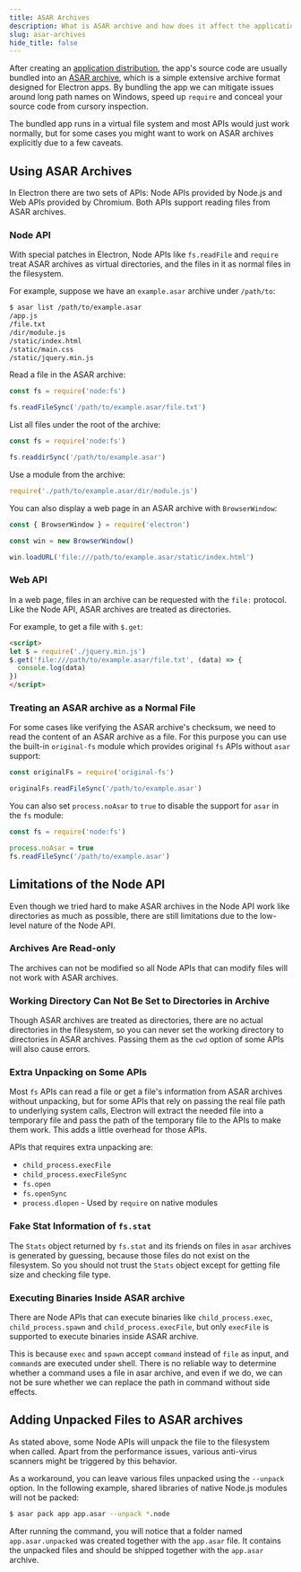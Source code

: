 ```yaml
---
title: ASAR Archives
description: What is ASAR archive and how does it affect the application.
slug: asar-archives
hide_title: false
---
```


After creating an [application distribution](application-distribution.md), the
app's source code are usually bundled into an [ASAR archive](https://github.com/electron/asar),
which is a simple extensive archive format designed for Electron apps. By bundling the app
we can mitigate issues around long path names on Windows, speed up `require` and conceal your source
code from cursory inspection.

The bundled app runs in a virtual file system and most APIs would just work
normally, but for some cases you might want to work on ASAR archives explicitly
due to a few caveats.

## Using ASAR Archives

In Electron there are two sets of APIs: Node APIs provided by Node.js and Web
APIs provided by Chromium. Both APIs support reading files from ASAR archives.

### Node API

With special patches in Electron, Node APIs like `fs.readFile` and `require`
treat ASAR archives as virtual directories, and the files in it as normal
files in the filesystem.

For example, suppose we have an `example.asar` archive under `/path/to`:

```sh
$ asar list /path/to/example.asar
/app.js
/file.txt
/dir/module.js
/static/index.html
/static/main.css
/static/jquery.min.js
```

Read a file in the ASAR archive:

```js
const fs = require('node:fs')

fs.readFileSync('/path/to/example.asar/file.txt')
```

List all files under the root of the archive:

```js
const fs = require('node:fs')

fs.readdirSync('/path/to/example.asar')
```

Use a module from the archive:

```js @ts-nocheck
require('./path/to/example.asar/dir/module.js')
```

You can also display a web page in an ASAR archive with `BrowserWindow`:

```js
const { BrowserWindow } = require('electron')

const win = new BrowserWindow()

win.loadURL('file:///path/to/example.asar/static/index.html')
```

### Web API

In a web page, files in an archive can be requested with the `file:` protocol.
Like the Node API, ASAR archives are treated as directories.

For example, to get a file with `$.get`:

```html
<script>
let $ = require('./jquery.min.js')
$.get('file:///path/to/example.asar/file.txt', (data) => {
  console.log(data)
})
</script>
```

### Treating an ASAR archive as a Normal File

For some cases like verifying the ASAR archive's checksum, we need to read the
content of an ASAR archive as a file. For this purpose you can use the built-in
`original-fs` module which provides original `fs` APIs without `asar` support:

```js
const originalFs = require('original-fs')

originalFs.readFileSync('/path/to/example.asar')
```

You can also set `process.noAsar` to `true` to disable the support for `asar` in
the `fs` module:

```js
const fs = require('node:fs')

process.noAsar = true
fs.readFileSync('/path/to/example.asar')
```

## Limitations of the Node API

Even though we tried hard to make ASAR archives in the Node API work like
directories as much as possible, there are still limitations due to the
low-level nature of the Node API.

### Archives Are Read-only

The archives can not be modified so all Node APIs that can modify files will not
work with ASAR archives.

### Working Directory Can Not Be Set to Directories in Archive

Though ASAR archives are treated as directories, there are no actual
directories in the filesystem, so you can never set the working directory to
directories in ASAR archives. Passing them as the `cwd` option of some APIs
will also cause errors.

### Extra Unpacking on Some APIs

Most `fs` APIs can read a file or get a file's information from ASAR archives
without unpacking, but for some APIs that rely on passing the real file path to
underlying system calls, Electron will extract the needed file into a
temporary file and pass the path of the temporary file to the APIs to make them
work. This adds a little overhead for those APIs.

APIs that requires extra unpacking are:

* `child_process.execFile`
* `child_process.execFileSync`
* `fs.open`
* `fs.openSync`
* `process.dlopen` - Used by `require` on native modules

### Fake Stat Information of `fs.stat`

The `Stats` object returned by `fs.stat` and its friends on files in `asar`
archives is generated by guessing, because those files do not exist on the
filesystem. So you should not trust the `Stats` object except for getting file
size and checking file type.

### Executing Binaries Inside ASAR archive

There are Node APIs that can execute binaries like `child_process.exec`,
`child_process.spawn` and `child_process.execFile`, but only `execFile` is
supported to execute binaries inside ASAR archive.

This is because `exec` and `spawn` accept `command` instead of `file` as input,
and `command`s are executed under shell. There is no reliable way to determine
whether a command uses a file in asar archive, and even if we do, we can not be
sure whether we can replace the path in command without side effects.

## Adding Unpacked Files to ASAR archives

As stated above, some Node APIs will unpack the file to the filesystem when
called. Apart from the performance issues, various anti-virus scanners might
be triggered by this behavior.

As a workaround, you can leave various files unpacked using the `--unpack` option.
In the following example, shared libraries of native Node.js modules will not be
packed:

```sh
$ asar pack app app.asar --unpack *.node
```

After running the command, you will notice that a folder named `app.asar.unpacked`
was created together with the `app.asar` file. It contains the unpacked files
and should be shipped together with the `app.asar` archive.
